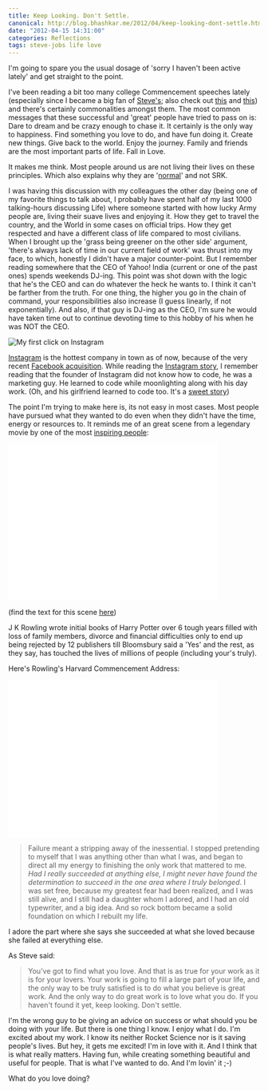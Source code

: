 ```yaml
---
title: Keep Looking. Don't Settle.
canonical: http://blog.bhashkar.me/2012/04/keep-looking-dont-settle.html
date: "2012-04-15 14:31:00"
categories: Reflections
tags: steve-jobs life love
---
```

I'm going to spare you the usual dosage of 'sorry I haven't been active lately' and get straight to the point.

I've been reading a bit too many college Commencement speeches lately<span class="more"></span> (especially since I became a big fan of [Steve's](http://news.stanford.edu/news/2005/june15/jobs-061505.html); also check out [this](http://halfhalf.posterous.com/dont-work-be-hated-love-someone) and [this](http://movies.ndtv.com/movie_story.aspx?keyword=bollywood&amp;ID=ENTEN20120199455&amp;subcatg=MOVIESINDIA&amp;nid=197063)) and there's certainly commonalities amongst them. The most common messages that these successful and 'great' people have tried to pass on is: Dare to dream and be crazy enough to chase it. It certainly is the only way to happiness. Find something you love to do, and have fun doing it. Create new things. Give back to the world. Enjoy the journey. Family and friends are the most important parts of life. Fall in Love.

It makes me think. Most people around us are not living their lives on these principles. Which also explains why they are '[normal](http://www.youtube.com/watch?v=H0qNil6--pE)' and not SRK.

I was having this discussion with my colleagues the other day (being one of my favorite things to talk about, I probably have spent half of my last 1000 talking-hours discussing Life) where someone started with how lucky Army people are, living their suave lives and enjoying it. How they get to travel the country, and the World in some cases on official trips. How they get respected and have a different class of life compared to most civilians. When I brought up the 'grass being greener on the other side' argument, 'there's always lack of time in our current field of work' was thrust into my face, to which, honestly I didn't have a major counter-point. But I remember reading somewhere that the CEO of Yahoo! India (current or one of the past ones) spends weekends DJ-ing. This point was shot down with the logic that he's the CEO and can do whatever the heck he wants to. I think it can't be farther from the truth. For one thing, the higher you go in the chain of command, your responsibilities also increase (I guess linearly, if not exponentially). And also, if that guy is DJ-ing as the CEO, I'm sure he would have taken time out to continue devoting time to this hobby of his when he was NOT the CEO.

![My first click on Instagram](http://3.bp.blogspot.com/-jlqBnd29DsA/T4rAjIWSa7I/AAAAAAAAA1E/mW3ZXr9vaiE/s320/IMG_20120404_123247.jpg)

[Instagram](http://instagram.com/) is the hottest company in town as of now, because of the very recent [Facebook acquisition](http://techcrunch.com/2012/04/09/facebook-to-acquire-instagram-for-1-billion/). While reading the [Instagram story](http://techcrunch.com/2012/04/09/instagram-story-facebook-acquisition/), I remember reading that the founder of Instagram did not know how to code, he was a marketing guy. He learned to code while moonlighting along with his day work. (Oh, and his girlfriend learned to code too. It's a [sweet story](http://techcrunch.com/2012/02/09/awwwwwwwwwwwwwwwwww/))

The point I'm trying to make here is, its not easy in most cases. Most people have pursued what they wanted to do even when they didn't have the time, energy or resources to. It reminds me of an great scene from a legendary movie by one of the most [inspiring people](http://www.youtube.com/watch?v=ywuse55qU2A):

<div class="video-box">
    <iframe width="420" height="315" src="//www.youtube.com/embed/fkIyE_bi3P0" frameborder="0" allowfullscreen></iframe>
</div>

(find the text for this scene [here](http://www.imdb.com/title/tt0479143/quotes?qt=qt0349288))

J K Rowling wrote initial books of Harry Potter over 6 tough years filled with loss of family members, divorce and financial difficulties only to end up being rejected by 12 publishers till Bloomsbury said a 'Yes' and the rest, as they say, has touched the lives of millions of people (including your's truly).

Here's Rowling's Harvard Commencement Address:

<div class="video-box">
    <iframe width="420" height="315" src="//www.youtube.com/embed/wHGqp8lz36c" frameborder="0" allowfullscreen></iframe>
</div>

>Failure meant a stripping away of the inessential. I stopped pretending to myself that I was anything other than what I was, and began to direct all my energy to finishing the only work that mattered to me. _Had I really succeeded at anything else, I might never have found the determination to succeed in the one area where I truly belonged_. I was set free, because my greatest fear had been realized, and I was still alive, and I still had a daughter whom I adored, and I had an old typewriter, and a big idea. And so rock bottom became a solid foundation on which I rebuilt my life.

I adore the part where she says she succeeded at what she loved because she failed at everything else.

As Steve said:

>You've got to find what you love. And that is as true for your work as it is for your lovers. Your work is going to fill a large part of your life, and the only way to be truly satisfied is to do what you believe is great work. And the only way to do great work is to love what you do. If you haven't found it yet, keep looking. Don't settle.

I'm the wrong guy to be giving an advice on success or what should you be doing with your life. But there is one thing I know. I enjoy what I do. I'm excited about my work. I know its neither Rocket Science nor is it saving people's lives. But hey, it gets me excited! I'm in love with it. And I think that is what really matters. Having fun, while creating something beautiful and useful for people. That is what I've wanted to do. And I'm lovin' it ;-)

What do you love doing?